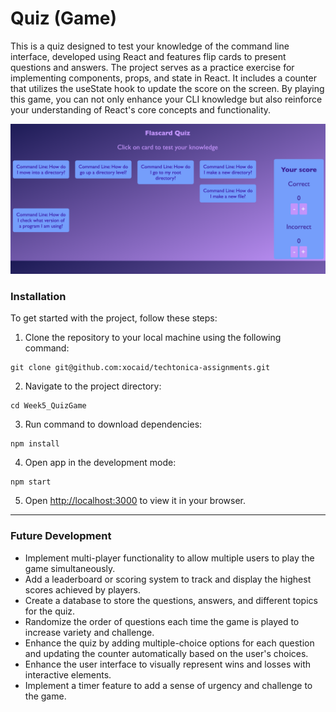 # Quiz (Game)

This is a quiz designed to test your knowledge of the command line interface, developed using React and features flip cards to present questions and answers. The project serves as a practice exercise for implementing components, props, and state in React. It includes a counter that utilizes the useState hook to update the score on the screen. By playing this game, you can not only enhance your CLI knowledge but also reinforce your understanding of React's core concepts and functionality.

![Quiz Game Preview Image](.github/QuizGame.png "Quiz Game Preview")

### Installation
To get started with the project, follow these steps:
<br/>

1. Clone the repository to your local machine using the following command:
```
git clone git@github.com:xocaid/techtonica-assignments.git
```
2. Navigate to the project directory:
```
cd Week5_QuizGame
```
3. Run command to download dependencies:
```
npm install
```
4. Open app in the development mode:
```
npm start
```
5. Open [http://localhost:3000](http://localhost:3000) to view it in your browser.

---
### Future Development
 - Implement multi-player functionality to allow multiple users to play the game simultaneously.
 - Add a leaderboard or scoring system to track and display the highest scores achieved by players.
 - Create a database to store the questions, answers, and different topics for the quiz.
 - Randomize the order of questions each time the game is played to increase variety and challenge.
 - Enhance the quiz by adding multiple-choice options for each question and updating the counter automatically based on the user's choices.
 - Enhance the user interface to visually represent wins and losses with interactive elements.
 - Implement a timer feature to add a sense of urgency and challenge to the game.



